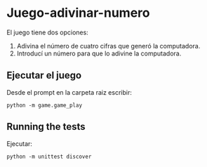 # Juego-adivinar-numero

El juego tiene dos opciones:

1) Adivina el número de cuatro cifras que generó la computadora.
2) Introducí un número para que lo adivine la computadora. 

## Ejecutar el juego

Desde el prompt en la carpeta raiz escribir:

```
python -m game.game_play
```

## Running the tests

Ejecutar:

```
python -m unittest discover
```
